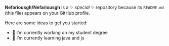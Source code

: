 

**Nefariousgh/Nefariousgh** is a ✨ _special_ ✨ repository because its `README.md` (this file) appears on your GitHub profile.

Here are some ideas to get you started:

- 🔭 I’m currently working on my student degree
- 🌱 I’m currently learning java and js



